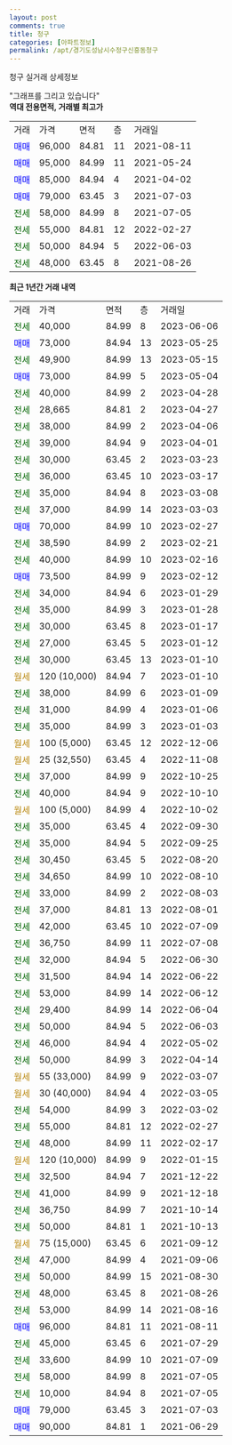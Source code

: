 ```yaml
---
layout: post
comments: true
title: 청구
categories: [아파트정보]
permalink: /apt/경기도성남시수정구신흥동청구
---
```


청구 실거래 상세정보

<script type="text/javascript">
  google.charts.load('current', {'packages':['line', 'corechart']});
  google.charts.setOnLoadCallback(drawChart);

  function drawChart() {
    var data = new google.visualization.DataTable();
    data.addColumn('date', '거래일');
    data.addColumn('number', "매매");
    data.addColumn('number', "전세");
    data.addColumn('number', "전매");

    data.addRows([[new Date(Date.parse("2023-06-06")), null, 40000, null], [new Date(Date.parse("2023-05-25")), 73000, null, null], [new Date(Date.parse("2023-05-15")), null, 49900, null], [new Date(Date.parse("2023-05-04")), 73000, null, null], [new Date(Date.parse("2023-04-28")), null, 40000, null], [new Date(Date.parse("2023-04-27")), null, 28665, null], [new Date(Date.parse("2023-04-06")), null, 38000, null], [new Date(Date.parse("2023-04-01")), null, 39000, null], [new Date(Date.parse("2023-03-23")), null, 30000, null], [new Date(Date.parse("2023-03-17")), null, 36000, null], [new Date(Date.parse("2023-03-08")), null, 35000, null], [new Date(Date.parse("2023-03-03")), null, 37000, null], [new Date(Date.parse("2023-02-27")), 70000, null, null], [new Date(Date.parse("2023-02-21")), null, 38590, null], [new Date(Date.parse("2023-02-16")), null, 40000, null], [new Date(Date.parse("2023-02-12")), 73500, null, null], [new Date(Date.parse("2023-01-29")), null, 34000, null], [new Date(Date.parse("2023-01-28")), null, 35000, null], [new Date(Date.parse("2023-01-17")), null, 30000, null], [new Date(Date.parse("2023-01-12")), null, 27000, null], [new Date(Date.parse("2023-01-10")), null, 30000, null], [new Date(Date.parse("2023-01-10")), null, null, null], [new Date(Date.parse("2023-01-09")), null, 38000, null], [new Date(Date.parse("2023-01-06")), null, 31000, null], [new Date(Date.parse("2023-01-03")), null, 35000, null], [new Date(Date.parse("2022-12-06")), null, null, null], [new Date(Date.parse("2022-11-08")), null, null, null], [new Date(Date.parse("2022-10-25")), null, 37000, null], [new Date(Date.parse("2022-10-10")), null, 40000, null], [new Date(Date.parse("2022-10-02")), null, null, null], [new Date(Date.parse("2022-09-30")), null, 35000, null], [new Date(Date.parse("2022-09-25")), null, 35000, null], [new Date(Date.parse("2022-08-20")), null, 30450, null], [new Date(Date.parse("2022-08-10")), null, 34650, null], [new Date(Date.parse("2022-08-03")), null, 33000, null], [new Date(Date.parse("2022-08-01")), null, 37000, null], [new Date(Date.parse("2022-07-09")), null, 42000, null], [new Date(Date.parse("2022-07-08")), null, 36750, null], [new Date(Date.parse("2022-06-30")), null, 32000, null], [new Date(Date.parse("2022-06-22")), null, 31500, null], [new Date(Date.parse("2022-06-12")), null, 53000, null], [new Date(Date.parse("2022-06-04")), null, 29400, null], [new Date(Date.parse("2022-06-03")), null, 50000, null], [new Date(Date.parse("2022-05-02")), null, 46000, null], [new Date(Date.parse("2022-04-14")), null, 50000, null], [new Date(Date.parse("2022-03-07")), null, null, null], [new Date(Date.parse("2022-03-05")), null, null, null], [new Date(Date.parse("2022-03-02")), null, 54000, null], [new Date(Date.parse("2022-02-27")), null, 55000, null], [new Date(Date.parse("2022-02-17")), null, 48000, null], [new Date(Date.parse("2022-01-15")), null, null, null], [new Date(Date.parse("2021-12-22")), null, 32500, null], [new Date(Date.parse("2021-12-18")), null, 41000, null], [new Date(Date.parse("2021-10-14")), null, 36750, null], [new Date(Date.parse("2021-10-13")), null, 50000, null], [new Date(Date.parse("2021-09-12")), null, null, null], [new Date(Date.parse("2021-09-06")), null, 47000, null], [new Date(Date.parse("2021-08-30")), null, 50000, null], [new Date(Date.parse("2021-08-26")), null, 48000, null], [new Date(Date.parse("2021-08-16")), null, 53000, null], [new Date(Date.parse("2021-08-11")), 96000, null, null], [new Date(Date.parse("2021-07-29")), null, 45000, null], [new Date(Date.parse("2021-07-09")), null, 33600, null], [new Date(Date.parse("2021-07-05")), null, 58000, null], [new Date(Date.parse("2021-07-05")), null, 10000, null], [new Date(Date.parse("2021-07-03")), 79000, null, null], [new Date(Date.parse("2021-06-29")), 90000, null, null]]);

    var options = {
      hAxis: {
        format: 'yyyy/MM/dd'
      },    
      lineWidth: 0,
      pointsVisible: true,    
      title: '최근 1년간 유형별 실거래가 분포',
      legend: { position: 'bottom' }
    };

    var formatter = new google.visualization.NumberFormat({pattern:'###,###'} );
    formatter.format(data, 1);
    formatter.format(data, 2);
    
    setTimeout(function() {
        var chart = new google.visualization.LineChart(document.getElementById('columnchart_material'));
        chart.draw(data, (options));
        document.getElementById('loading').style.display = 'none';
    }, 200);
  }
</script>


<div id="loading" style="z-index:20; display: block; margin-left: 0px">"그래프를 그리고 있습니다"</div>
<div id="columnchart_material" style="width: 95%; margin-left: 0px; display: block"></div>
<!-- contents start -->
<b>역대 전용면적, 거래별 최고가</b>
<table class="sortable">
    <tr>
      <td>거래</td>
      <td>가격</td>
      <td>면적</td>
      <td>층</td>
      <td>거래일</td>
    </tr>
        <tr>
          <td><a style="color: blue">매매</a></td>
          <td>96,000</td>
          <td>84.81</td>
          <td>11</td>
          <td>2021-08-11</td>
        </tr>            <tr>
          <td><a style="color: blue">매매</a></td>
          <td>95,000</td>
          <td>84.99</td>
          <td>11</td>
          <td>2021-05-24</td>
        </tr>            <tr>
          <td><a style="color: blue">매매</a></td>
          <td>85,000</td>
          <td>84.94</td>
          <td>4</td>
          <td>2021-04-02</td>
        </tr>            <tr>
          <td><a style="color: blue">매매</a></td>
          <td>79,000</td>
          <td>63.45</td>
          <td>3</td>
          <td>2021-07-03</td>
        </tr>        
        <tr>
              <td><a style="color: darkgreen">전세</a></td>
              <td>58,000</td>
              <td>84.99</td>
              <td>8</td>
              <td>2021-07-05</td>
            </tr>            <tr>
              <td><a style="color: darkgreen">전세</a></td>
              <td>55,000</td>
              <td>84.81</td>
              <td>12</td>
              <td>2022-02-27</td>
            </tr>            <tr>
              <td><a style="color: darkgreen">전세</a></td>
              <td>50,000</td>
              <td>84.94</td>
              <td>5</td>
              <td>2022-06-03</td>
            </tr>            <tr>
              <td><a style="color: darkgreen">전세</a></td>
              <td>48,000</td>
              <td>63.45</td>
              <td>8</td>
              <td>2021-08-26</td>
            </tr>        
    
</table>

<b>최근 1년간 거래 내역</b>

<table class="sortable">
    <tr>
      <td>거래</td>
      <td>가격</td>
      <td>면적</td>
      <td>층</td>
      <td>거래일</td>
    </tr>
    <tr>
      <td><a style="color: darkgreen">전세</a></td>
      <td>40,000</td>
      <td>84.99</td>
      <td>8</td>
      <td>2023-06-06</td>
    </tr>          <tr>
      <td><a style="color: blue">매매</a></td>
      <td>73,000</td>
      <td>84.94</td>
      <td>13</td>
      <td>2023-05-25</td>
    </tr>          <tr>
      <td><a style="color: darkgreen">전세</a></td>
      <td>49,900</td>
      <td>84.99</td>
      <td>13</td>
      <td>2023-05-15</td>
    </tr>          <tr>
      <td><a style="color: blue">매매</a></td>
      <td>73,000</td>
      <td>84.99</td>
      <td>5</td>
      <td>2023-05-04</td>
    </tr>          <tr>
      <td><a style="color: darkgreen">전세</a></td>
      <td>40,000</td>
      <td>84.99</td>
      <td>2</td>
      <td>2023-04-28</td>
    </tr>          <tr>
      <td><a style="color: darkgreen">전세</a></td>
      <td>28,665</td>
      <td>84.81</td>
      <td>2</td>
      <td>2023-04-27</td>
    </tr>          <tr>
      <td><a style="color: darkgreen">전세</a></td>
      <td>38,000</td>
      <td>84.99</td>
      <td>2</td>
      <td>2023-04-06</td>
    </tr>          <tr>
      <td><a style="color: darkgreen">전세</a></td>
      <td>39,000</td>
      <td>84.94</td>
      <td>9</td>
      <td>2023-04-01</td>
    </tr>          <tr>
      <td><a style="color: darkgreen">전세</a></td>
      <td>30,000</td>
      <td>63.45</td>
      <td>2</td>
      <td>2023-03-23</td>
    </tr>          <tr>
      <td><a style="color: darkgreen">전세</a></td>
      <td>36,000</td>
      <td>63.45</td>
      <td>10</td>
      <td>2023-03-17</td>
    </tr>          <tr>
      <td><a style="color: darkgreen">전세</a></td>
      <td>35,000</td>
      <td>84.94</td>
      <td>8</td>
      <td>2023-03-08</td>
    </tr>          <tr>
      <td><a style="color: darkgreen">전세</a></td>
      <td>37,000</td>
      <td>84.99</td>
      <td>14</td>
      <td>2023-03-03</td>
    </tr>          <tr>
      <td><a style="color: blue">매매</a></td>
      <td>70,000</td>
      <td>84.99</td>
      <td>10</td>
      <td>2023-02-27</td>
    </tr>          <tr>
      <td><a style="color: darkgreen">전세</a></td>
      <td>38,590</td>
      <td>84.99</td>
      <td>2</td>
      <td>2023-02-21</td>
    </tr>          <tr>
      <td><a style="color: darkgreen">전세</a></td>
      <td>40,000</td>
      <td>84.99</td>
      <td>10</td>
      <td>2023-02-16</td>
    </tr>          <tr>
      <td><a style="color: blue">매매</a></td>
      <td>73,500</td>
      <td>84.99</td>
      <td>9</td>
      <td>2023-02-12</td>
    </tr>          <tr>
      <td><a style="color: darkgreen">전세</a></td>
      <td>34,000</td>
      <td>84.94</td>
      <td>6</td>
      <td>2023-01-29</td>
    </tr>          <tr>
      <td><a style="color: darkgreen">전세</a></td>
      <td>35,000</td>
      <td>84.99</td>
      <td>3</td>
      <td>2023-01-28</td>
    </tr>          <tr>
      <td><a style="color: darkgreen">전세</a></td>
      <td>30,000</td>
      <td>63.45</td>
      <td>8</td>
      <td>2023-01-17</td>
    </tr>          <tr>
      <td><a style="color: darkgreen">전세</a></td>
      <td>27,000</td>
      <td>63.45</td>
      <td>5</td>
      <td>2023-01-12</td>
    </tr>          <tr>
      <td><a style="color: darkgreen">전세</a></td>
      <td>30,000</td>
      <td>63.45</td>
      <td>13</td>
      <td>2023-01-10</td>
    </tr>          <tr>
      <td><a style="color: darkgoldenrod">월세</a></td>
      <td>120 (10,000)</td>
      <td>84.94</td>
      <td>7</td>
      <td>2023-01-10</td>
    </tr>          <tr>
      <td><a style="color: darkgreen">전세</a></td>
      <td>38,000</td>
      <td>84.99</td>
      <td>6</td>
      <td>2023-01-09</td>
    </tr>          <tr>
      <td><a style="color: darkgreen">전세</a></td>
      <td>31,000</td>
      <td>84.99</td>
      <td>4</td>
      <td>2023-01-06</td>
    </tr>          <tr>
      <td><a style="color: darkgreen">전세</a></td>
      <td>35,000</td>
      <td>84.99</td>
      <td>3</td>
      <td>2023-01-03</td>
    </tr>          <tr>
      <td><a style="color: darkgoldenrod">월세</a></td>
      <td>100 (5,000)</td>
      <td>63.45</td>
      <td>12</td>
      <td>2022-12-06</td>
    </tr>          <tr>
      <td><a style="color: darkgoldenrod">월세</a></td>
      <td>25 (32,550)</td>
      <td>63.45</td>
      <td>4</td>
      <td>2022-11-08</td>
    </tr>          <tr>
      <td><a style="color: darkgreen">전세</a></td>
      <td>37,000</td>
      <td>84.99</td>
      <td>9</td>
      <td>2022-10-25</td>
    </tr>          <tr>
      <td><a style="color: darkgreen">전세</a></td>
      <td>40,000</td>
      <td>84.94</td>
      <td>9</td>
      <td>2022-10-10</td>
    </tr>          <tr>
      <td><a style="color: darkgoldenrod">월세</a></td>
      <td>100 (5,000)</td>
      <td>84.99</td>
      <td>4</td>
      <td>2022-10-02</td>
    </tr>          <tr>
      <td><a style="color: darkgreen">전세</a></td>
      <td>35,000</td>
      <td>63.45</td>
      <td>4</td>
      <td>2022-09-30</td>
    </tr>          <tr>
      <td><a style="color: darkgreen">전세</a></td>
      <td>35,000</td>
      <td>84.94</td>
      <td>5</td>
      <td>2022-09-25</td>
    </tr>          <tr>
      <td><a style="color: darkgreen">전세</a></td>
      <td>30,450</td>
      <td>63.45</td>
      <td>5</td>
      <td>2022-08-20</td>
    </tr>          <tr>
      <td><a style="color: darkgreen">전세</a></td>
      <td>34,650</td>
      <td>84.99</td>
      <td>10</td>
      <td>2022-08-10</td>
    </tr>          <tr>
      <td><a style="color: darkgreen">전세</a></td>
      <td>33,000</td>
      <td>84.99</td>
      <td>2</td>
      <td>2022-08-03</td>
    </tr>          <tr>
      <td><a style="color: darkgreen">전세</a></td>
      <td>37,000</td>
      <td>84.81</td>
      <td>13</td>
      <td>2022-08-01</td>
    </tr>          <tr>
      <td><a style="color: darkgreen">전세</a></td>
      <td>42,000</td>
      <td>63.45</td>
      <td>10</td>
      <td>2022-07-09</td>
    </tr>          <tr>
      <td><a style="color: darkgreen">전세</a></td>
      <td>36,750</td>
      <td>84.99</td>
      <td>11</td>
      <td>2022-07-08</td>
    </tr>          <tr>
      <td><a style="color: darkgreen">전세</a></td>
      <td>32,000</td>
      <td>84.94</td>
      <td>5</td>
      <td>2022-06-30</td>
    </tr>          <tr>
      <td><a style="color: darkgreen">전세</a></td>
      <td>31,500</td>
      <td>84.94</td>
      <td>14</td>
      <td>2022-06-22</td>
    </tr>          <tr>
      <td><a style="color: darkgreen">전세</a></td>
      <td>53,000</td>
      <td>84.99</td>
      <td>14</td>
      <td>2022-06-12</td>
    </tr>          <tr>
      <td><a style="color: darkgreen">전세</a></td>
      <td>29,400</td>
      <td>84.99</td>
      <td>14</td>
      <td>2022-06-04</td>
    </tr>          <tr>
      <td><a style="color: darkgreen">전세</a></td>
      <td>50,000</td>
      <td>84.94</td>
      <td>5</td>
      <td>2022-06-03</td>
    </tr>          <tr>
      <td><a style="color: darkgreen">전세</a></td>
      <td>46,000</td>
      <td>84.94</td>
      <td>4</td>
      <td>2022-05-02</td>
    </tr>          <tr>
      <td><a style="color: darkgreen">전세</a></td>
      <td>50,000</td>
      <td>84.99</td>
      <td>3</td>
      <td>2022-04-14</td>
    </tr>          <tr>
      <td><a style="color: darkgoldenrod">월세</a></td>
      <td>55 (33,000)</td>
      <td>84.99</td>
      <td>9</td>
      <td>2022-03-07</td>
    </tr>          <tr>
      <td><a style="color: darkgoldenrod">월세</a></td>
      <td>30 (40,000)</td>
      <td>84.94</td>
      <td>4</td>
      <td>2022-03-05</td>
    </tr>          <tr>
      <td><a style="color: darkgreen">전세</a></td>
      <td>54,000</td>
      <td>84.99</td>
      <td>3</td>
      <td>2022-03-02</td>
    </tr>          <tr>
      <td><a style="color: darkgreen">전세</a></td>
      <td>55,000</td>
      <td>84.81</td>
      <td>12</td>
      <td>2022-02-27</td>
    </tr>          <tr>
      <td><a style="color: darkgreen">전세</a></td>
      <td>48,000</td>
      <td>84.99</td>
      <td>11</td>
      <td>2022-02-17</td>
    </tr>          <tr>
      <td><a style="color: darkgoldenrod">월세</a></td>
      <td>120 (10,000)</td>
      <td>84.99</td>
      <td>9</td>
      <td>2022-01-15</td>
    </tr>          <tr>
      <td><a style="color: darkgreen">전세</a></td>
      <td>32,500</td>
      <td>84.94</td>
      <td>7</td>
      <td>2021-12-22</td>
    </tr>          <tr>
      <td><a style="color: darkgreen">전세</a></td>
      <td>41,000</td>
      <td>84.99</td>
      <td>9</td>
      <td>2021-12-18</td>
    </tr>          <tr>
      <td><a style="color: darkgreen">전세</a></td>
      <td>36,750</td>
      <td>84.99</td>
      <td>7</td>
      <td>2021-10-14</td>
    </tr>          <tr>
      <td><a style="color: darkgreen">전세</a></td>
      <td>50,000</td>
      <td>84.81</td>
      <td>1</td>
      <td>2021-10-13</td>
    </tr>          <tr>
      <td><a style="color: darkgoldenrod">월세</a></td>
      <td>75 (15,000)</td>
      <td>63.45</td>
      <td>6</td>
      <td>2021-09-12</td>
    </tr>          <tr>
      <td><a style="color: darkgreen">전세</a></td>
      <td>47,000</td>
      <td>84.99</td>
      <td>4</td>
      <td>2021-09-06</td>
    </tr>          <tr>
      <td><a style="color: darkgreen">전세</a></td>
      <td>50,000</td>
      <td>84.99</td>
      <td>15</td>
      <td>2021-08-30</td>
    </tr>          <tr>
      <td><a style="color: darkgreen">전세</a></td>
      <td>48,000</td>
      <td>63.45</td>
      <td>8</td>
      <td>2021-08-26</td>
    </tr>          <tr>
      <td><a style="color: darkgreen">전세</a></td>
      <td>53,000</td>
      <td>84.99</td>
      <td>14</td>
      <td>2021-08-16</td>
    </tr>          <tr>
      <td><a style="color: blue">매매</a></td>
      <td>96,000</td>
      <td>84.81</td>
      <td>11</td>
      <td>2021-08-11</td>
    </tr>          <tr>
      <td><a style="color: darkgreen">전세</a></td>
      <td>45,000</td>
      <td>63.45</td>
      <td>6</td>
      <td>2021-07-29</td>
    </tr>          <tr>
      <td><a style="color: darkgreen">전세</a></td>
      <td>33,600</td>
      <td>84.99</td>
      <td>10</td>
      <td>2021-07-09</td>
    </tr>          <tr>
      <td><a style="color: darkgreen">전세</a></td>
      <td>58,000</td>
      <td>84.99</td>
      <td>8</td>
      <td>2021-07-05</td>
    </tr>          <tr>
      <td><a style="color: darkgreen">전세</a></td>
      <td>10,000</td>
      <td>84.94</td>
      <td>8</td>
      <td>2021-07-05</td>
    </tr>          <tr>
      <td><a style="color: blue">매매</a></td>
      <td>79,000</td>
      <td>63.45</td>
      <td>3</td>
      <td>2021-07-03</td>
    </tr>          <tr>
      <td><a style="color: blue">매매</a></td>
      <td>90,000</td>
      <td>84.81</td>
      <td>1</td>
      <td>2021-06-29</td>
    </tr>      </table>
<!-- contents end -->    

